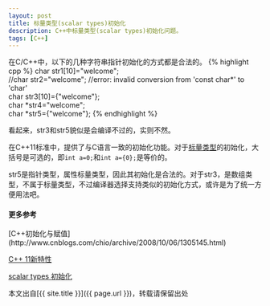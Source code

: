 ```yaml
---
layout: post
title: 标量类型(scalar types)初始化
description: C++中标量类型(scalar types)初始化问题。
tags: [C++]
---
```


在C/C++中，以下的几种字符串指针初始化的方式都是合法的。
{% highlight cpp %}
char str1[10]="welcome";  
//char str2="welcome"; //error: invalid conversion from 'const char*' to 'char'  
char str3[10]={"welcome"};  
char *str4="welcome";  
char *str5={"welcome"};
{% endhighlight %}
<!--more-->

看起来，str3和str5貌似是会编译不过的，实则不然。

在C++11标准中，提供了与C语言一致的初始化功能。对于[标量类型](http://book.51cto.com/art/201206/341056.htm)的初始化，大括号是可选的，即`int a=0;`和`int a={0};`是等价的。

str5是指针类型，属性标量类型，因此其初始化是合法的。对于str3，是数组类型，不属于标量类型，不过编译器选择支持类似的初始化方式，或许是为了统一方便用法吧。

<h4>更多参考</h4>
[C++初始化与赋值](http://www.cnblogs.com/chio/archive/2008/10/06/1305145.html)

[C++ 11新特性](http://blog.csdn.net/doctorsc/article/details/6777849)

[scalar types 初始化](http://dhb52.blog.163.com/blog/static/74731559200783103833602/)

本文出自[{{ site.title }}]({{ page.url }})，转载请保留出处